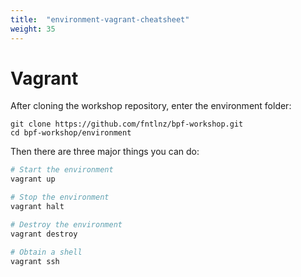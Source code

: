 ```yaml
---
title:  "environment-vagrant-cheatsheet"
weight: 35
---
```


# Vagrant

After cloning the workshop repository, enter the environment folder:

```
git clone https://github.com/fntlnz/bpf-workshop.git
cd bpf-workshop/environment
```

Then there are three major things you can do:

```bash
# Start the environment
vagrant up

# Stop the environment
vagrant halt

# Destroy the environment
vagrant destroy

# Obtain a shell
vagrant ssh
```
